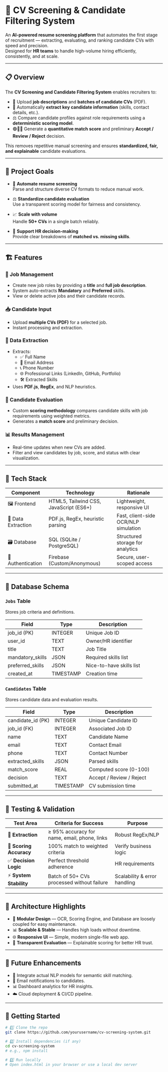 # 🧠 CV Screening & Candidate Filtering System

An **AI-powered resume screening platform** that automates the first stage of recruitment — extracting, evaluating, and ranking candidate CVs with speed and precision.  
Designed for **HR teams** to handle high-volume hiring efficiently, consistently, and at scale.

---

## 📋 Overview

The **CV Screening and Candidate Filtering System** enables recruiters to:

- 📄 Upload **job descriptions** and **batches of candidate CVs** (PDF).  
- 🧠 Automatically **extract key candidate information** (skills, contact details, etc.).  
- ⚖️ Compare candidate profiles against role requirements using a **deterministic scoring model**.  
- 🟢🔸🔴 Generate a **quantitative match score** and preliminary **Accept / Review / Reject** decision.  

This removes repetitive manual screening and ensures **standardized, fair, and explainable** candidate evaluations.

---

## 🎯 Project Goals

- 🚀 **Automate resume screening**  
  Parse and structure diverse CV formats to reduce manual work.

- ⚖️ **Standardize candidate evaluation**  
  Use a transparent scoring model for fairness and consistency.

- 📈 **Scale with volume**  
  Handle **50+ CVs** in a single batch reliably.

- 🧭 **Support HR decision-making**  
  Provide clear breakdowns of **matched vs. missing skills**.

---

## 🏗️ Features

### 📝 Job Management
- Create new job roles by providing a **title** and **full job description**.  
- System auto-extracts **Mandatory** and **Preferred** skills.  
- View or delete active jobs and their candidate records.

### 📥 Candidate Input
- Upload **multiple CVs (PDF)** for a selected job.  
- Instant processing and extraction.

### 🧾 Data Extraction
- Extracts:  
  - ✅ Full Name  
  - 📧 Email Address  
  - 📞 Phone Number  
  - 🌐 Professional Links (LinkedIn, GitHub, Portfolio)  
  - 🛠 Extracted Skills  
- Uses **PDF.js**, **RegEx**, and NLP heuristics.

### 🧮 Candidate Evaluation
- Custom **scoring methodology** compares candidate skills with job requirements using weighted metrics.  
- Generates a **match score** and preliminary decision.

### 📊 Results Management
- Real-time updates when new CVs are added.  
- Filter and view candidates by job, score, and status with clear visualization.

---

## 🧰 Tech Stack

| Component           | Technology                                    | Rationale |
|----------------------|-----------------------------------------------|-----------|
| 🖼 Frontend          | HTML5, Tailwind CSS, JavaScript (ES6+)        | Lightweight, responsive UI |
| 📄 Data Extraction   | PDF.js, RegEx, heuristic parsing              | Fast, client-side OCR/NLP simulation |
| 🗃 Database          | SQL (SQLite / PostgreSQL)                     | Structured storage for analytics |
| 🔐 Authentication   | Firebase (Custom/Anonymous)                   | Secure, user-scoped access |

---

## 🧱 Database Schema

### `Jobs` Table  
Stores job criteria and definitions.

| Field               | Type       | Description                    |
|----------------------|-----------|--------------------------------|
| job_id (PK)         | INTEGER   | Unique Job ID                  |
| user_id            | TEXT      | Owner/HR identifier            |
| title              | TEXT      | Job Title                      |
| mandatory_skills   | JSON      | Required skills list           |
| preferred_skills   | JSON      | Nice-to-have skills list       |
| created_at         | TIMESTAMP | Creation time                  |

### `Candidates` Table  
Stores candidate data and evaluation results.

| Field               | Type       | Description                    |
|----------------------|-----------|--------------------------------|
| candidate_id (PK)   | INTEGER   | Unique Candidate ID            |
| job_id (FK)        | INTEGER   | Associated Job ID              |
| name               | TEXT      | Candidate Name                 |
| email              | TEXT      | Contact Email                  |
| phone              | TEXT      | Contact Number                 |
| extracted_skills   | JSON      | Parsed skills                  |
| match_score        | REAL      | Computed score (0-100)        |
| decision           | TEXT      | Accept / Review / Reject       |
| submitted_at       | TIMESTAMP | CV submission time            |

---

## 🧪 Testing & Validation

| Test Area             | Criteria for Success | Purpose |
|-------------------------|-----------------------|---------|
| 📑 **Extraction**        | ≥ 95% accuracy for name, email, phone, links | Robust RegEx/NLP |
| 🧮 **Scoring Accuracy**  | 100% match to weighted criteria | Verify business logic |
| ✅ **Decision Logic**    | Perfect threshold adherence | HR requirements |
| ⚡ **System Stability** | Batch of 50+ CVs processed without failure | Scalability & error handling |

---

## 🧭 Architecture Highlights

- 🧩 **Modular Design** — OCR, Scoring Engine, and Database are loosely coupled for easy maintenance.  
- 📊 **Scalable & Stable** — Handles high loads without downtime.  
- 🌐 **Responsive UI** — Simple, modern single-file web app.  
- 🧠 **Transparent Evaluation** — Explainable scoring for better HR trust.

---

## 📌 Future Enhancements

- 🤖 Integrate actual NLP models for semantic skill matching.  
- 📨 Email notifications to candidates.  
- 📊 Dashboard analytics for HR insights.  
- ☁️ Cloud deployment & CI/CD pipeline.

---

## 🚀 Getting Started

```bash
# 1️⃣ Clone the repo
git clone https://github.com/yourusername/cv-screening-system.git

# 2️⃣ Install dependencies (if any)
cd cv-screening-system
# e.g., npm install

# 3️⃣ Run locally
# Open index.html in your browser or use a local dev server


